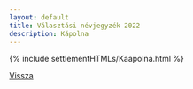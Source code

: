 ```yaml
---
layout: default
title: Választási névjegyzék 2022
description: Kápolna
---
```


{% include settlementHTMLs/Kaapolna.html %}

[Vissza](./)